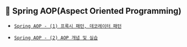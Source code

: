 ## 📎 Spring AOP(Aspect Oriented Programming)

- [`Spring AOP - (1) 프록시 패턴, 데코레이터 패턴`](https://zzang9ha.tistory.com/378)


- [`Spring AOP - (2) AOP 개념 및 실습`](https://zzang9ha.tistory.com/389)